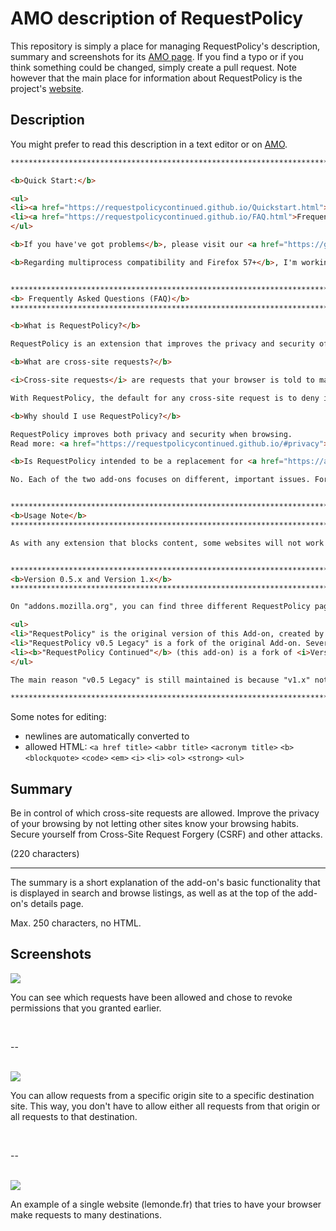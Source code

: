 # AMO description of RequestPolicy

This repository is simply a place for managing RequestPolicy's description,
summary and screenshots for its [AMO page](https://addons.mozilla.org/en-US/firefox/addon/requestpolicy-continued/).
If you find a typo or if you think something could be changed, simply create
a pull request. Note however that the main place for information about
RequestPolicy is the project's [website](https://requestpolicycontinued.github.io/).

## Description

You might prefer to read this description in a text editor or on [AMO](https://addons.mozilla.org/en-US/firefox/addon/requestpolicy-continued/).

```html
*********************************************************************************

<b>Quick Start:</b>

<ul>
<li><a href="https://requestpolicycontinued.github.io/Quickstart.html">Learn how to use RequestPolicy</a></li>
<li><a href="https://requestpolicycontinued.github.io/FAQ.html">Frequently Asked Questions</a></li>
</ul>

<b>If you have've got problems</b>, please visit our <a href="https://github.com/RequestPolicyContinued/requestpolicy">GitHub repository</a>. Make sure you've read our <a href="https://requestpolicycontinued.github.io/FAQ.html">FAQ</a> and the <a href="https://requestpolicycontinued.github.io/Contributing">contributing notes</a>. The ChangeLog is available <a href="https://github.com/RequestPolicyContinued/requestpolicy/blob/dev-1.0/ChangeLog.md">here</a>.

<b>Regarding multiprocess compatibility and Firefox 57+</b>, I'm working on a WebExtension version of this add-on. If you want to help with the transition, please install the "Development Channel" version at the bottom of this page. Thank you.


*********************************************************************************
<b> Frequently Asked Questions (FAQ)</b>
*********************************************************************************

<b>What is RequestPolicy?</b>

RequestPolicy is an extension that improves the privacy and security of your browsing by giving you control over when cross-site requests are allowed by webpages you visit.

<b>What are cross-site requests?</b>

<i>Cross-site requests</i> are requests that your browser is told to make by a website you are visiting to a completely different website. Though usually legitimate requests, they often result in advertising companies and other websites knowing your browsing habits, including specific pages you view throughout the day. Among the attacks that cross-site requests are used in, they are particularly dangerous with Cross-Site Request Forgery (CSRF) attacks where your browser is told to make a request to another website and that other website thinks you (the person) meant to make the request.

With RequestPolicy, the default for any cross-site request is to deny it. Users are notified when requests on the current page have been blocked (the status bar flag icon at the bottom right of your browser turns red). Clicking on this status bar flag icon gives you a menu where you can view and modify which requests are blocked and allowed. You can whitelist requests you approve of by origin site, destination site, or specific origin-to-destination.

<b>Why should I use RequestPolicy?</b>

RequestPolicy improves both privacy and security when browsing.
Read more: <a href="https://requestpolicycontinued.github.io/#privacy">privacy reasons</a> • <a href="https://requestpolicycontinued.github.io/#security">security reasons</a>

<b>Is RequestPolicy intended to be a replacement for <a href="https://addons.mozilla.org/en-US/firefox/addon/noscript/">NoScript</a>?</b>

No. Each of the two add-ons focuses on different, important issues. For the best security, we recommend using both RequestPolicy and NoScript. <a href="https://requestpolicycontinued.github.io/#faq-noscript" title="more information on the difference between RequestPolicy and NoScript">Read more</a>.


*********************************************************************************
<b>Usage Note</b>
*********************************************************************************

As with any extension that blocks content, some websites will not work properly until you have allowed the required content. If a website you visit isn't working, you can use the RequestPolicy menu to allow the cross-site requests the website needs. After a short while of using RequestPolicy, you will have whitelisted all of the required cross-site requests for sites you frequently visit and you will use the RequestPolicy menu much less.


*********************************************************************************
<b>Version 0.5.x and Version 1.x</b>
*********************************************************************************

On "addons.mozilla.org", you can find three different RequestPolicy pages: "<a href="https://addons.mozilla.org/en-US/firefox/addon/requestpolicy/">RequestPolicy</a>", "<a href="https://addons.mozilla.org/en-US/firefox/addon/requestpolicy-legacy/">RequestPolicy v0.5 Legacy</a>" and "<a href="https://addons.mozilla.org/en-US/firefox/addon/requestpolicy-continued/">RequestPolicy Continued</a>" (this page)

<ul>
<li>"RequestPolicy" is the original version of this Add-on, created by Justin Samuel. Justin stopped working on RequestPolicy in 2012.</li>
<li>"RequestPolicy v0.5 Legacy" is a fork of the original Add-on. Several compatibility issues have been fixed.</li>
<li><b>"RequestPolicy Continued"</b> (this add-on) is a fork of <i>Version 1.x Beta</i> by Justin Samuel. Compared to above v0.5.x releases, it has an improved user interface, the possibility to subscribe to rules, and many more new features.</li>
</ul>

The main reason "v0.5 Legacy" is still maintained is because "v1.x" not yet supports the "strictness" feature, needed by some users, see <a href="https://github.com/RequestPolicyContinued/requestpolicy/issues/474">this github issue</a>.

*********************************************************************************
```

Some notes for editing:

  * newlines are automatically converted to <br>
  * allowed HTML: `<a href title>` `<abbr title>` `<acronym title>` `<b>` `<blockquote>` `<code>` `<em>` `<i>` `<li>` `<ol>` `<strong>` `<ul>`


## Summary

Be in control of which cross-site requests are allowed. Improve the privacy of your browsing by not letting other sites know your browsing habits. Secure yourself from Cross-Site Request Forgery (CSRF) and other attacks.

(220 characters)

---

The summary is a short explanation of the add-on's basic functionality
that is displayed in search and browse listings, as well as at the top of the
add-on's details page.

Max. 250 characters, no HTML.

## Screenshots

<img src="https://raw.githubusercontent.com/RequestPolicyContinued/amo-description/master/images/001.png" />

You can see which requests have been allowed and chose to revoke permissions that you granted earlier.

<br />

--

<br />

<img src="https://raw.githubusercontent.com/RequestPolicyContinued/amo-description/master/images/002.png" />

You can allow requests from a specific origin site to a specific destination site. This way, you don't have to allow either all requests from that origin or all requests to that destination.

<br />

--

<br />

<img src="https://raw.githubusercontent.com/RequestPolicyContinued/amo-description/master/images/003.png" />

An example of a single website (lemonde.fr) that tries to have your browser make requests to many destinations.
